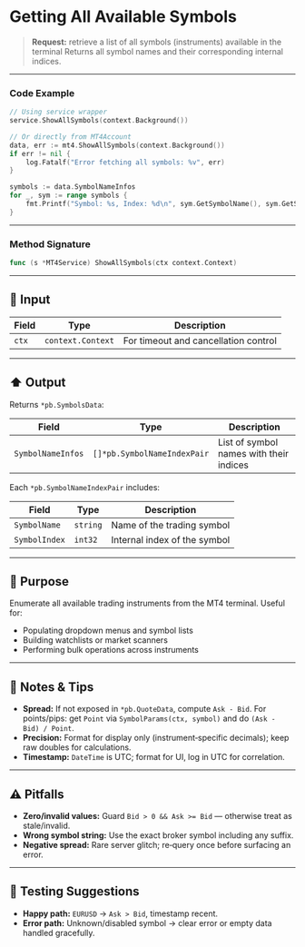# Getting All Available Symbols

> **Request:** retrieve a list of all symbols (instruments) available in the terminal
> Returns all symbol names and their corresponding internal indices.

---

### Code Example

```go
// Using service wrapper
service.ShowAllSymbols(context.Background())

// Or directly from MT4Account
data, err := mt4.ShowAllSymbols(context.Background())
if err != nil {
    log.Fatalf("Error fetching all symbols: %v", err)
}

symbols := data.SymbolNameInfos
for _, sym := range symbols {
    fmt.Printf("Symbol: %s, Index: %d\n", sym.GetSymbolName(), sym.GetSymbolIndex())
}
```

---

### Method Signature

```go
func (s *MT4Service) ShowAllSymbols(ctx context.Context)
```

---

## 🔽 Input

| Field | Type              | Description                          |
| ----- | ----------------- | ------------------------------------ |
| `ctx` | `context.Context` | For timeout and cancellation control |

---

## ⬆️ Output

Returns `*pb.SymbolsData`:

| Field             | Type                        | Description                             |
| ----------------- | --------------------------- | --------------------------------------- |
| `SymbolNameInfos` | `[]*pb.SymbolNameIndexPair` | List of symbol names with their indices |

Each `*pb.SymbolNameIndexPair` includes:

| Field         | Type     | Description                  |
| ------------- | -------- | ---------------------------- |
| `SymbolName`  | `string` | Name of the trading symbol   |
| `SymbolIndex` | `int32`  | Internal index of the symbol |

---

## 🎯 Purpose

Enumerate all available trading instruments from the MT4 terminal. Useful for:

* Populating dropdown menus and symbol lists
* Building watchlists or market scanners
* Performing bulk operations across instruments

---

## 🧩 Notes & Tips

* **Spread:** If not exposed in `*pb.QuoteData`, compute `Ask - Bid`. For points/pips: get `Point` via `SymbolParams(ctx, symbol)` and do `(Ask - Bid) / Point`.
* **Precision:** Format for display only (instrument‑specific decimals); keep raw doubles for calculations.
* **Timestamp:** `DateTime` is UTC; format for UI, log in UTC for correlation.

---

## ⚠️ Pitfalls

* **Zero/invalid values:** Guard `Bid > 0 && Ask >= Bid` — otherwise treat as stale/invalid.
* **Wrong symbol string:** Use the exact broker symbol including any suffix.
* **Negative spread:** Rare server glitch; re‑query once before surfacing an error.

---

## 🧪 Testing Suggestions

* **Happy path:** `EURUSD` → `Ask > Bid`, timestamp recent.
* **Error path:** Unknown/disabled symbol → clear error or empty data handled gracefully.
